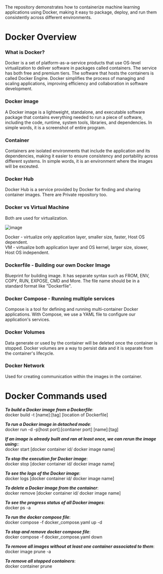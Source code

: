 The repository demonstrates how to containerize machine learning applications using Docker, making it easy to package, deploy, and run them consistently across different environments.

# Docker Overview
### What is Docker?
Docker is a set of platform-as-a-service products that use OS-level virtualization to deliver software in packages called containers. The service has both free and premium tiers. The software that hosts the containers is called Docker Engine. Docker simplifies the process of managing and scaling applications, improving efficiency and collaboration in software development.

### Docker image
A Docker image is a lightweight, standalone, and executable software package that contains everything needed to run a piece of software, including the code, runtime, system tools, libraries, and dependencies. In simple words, it is a screenshot of entire program.

### Container
Containers are isolated environments that include the application and its dependencies, making it easier to ensure consistency and portability across different systems. In simple words, it is an environment where the images will be exceuted.

### Docker Hub
Docker Hub is a service provided by Docker for finding and sharing container images. There are Private repository too.

### Docker vs Virtual Machine
Both are used for virtualization.

![image](https://github.com/Susheel-1999/Docker-python_practices/assets/63583210/5deefb67-c3d8-4726-b69e-b637508aa1d4)

Docker - virtualize only application layer, smaller size, faster, Host OS dependent. <br>
VM - virtualize both application layer and OS kernel, larger size, slower, Host OS independent.

### Dockerfile - Building our own Docker Image
Blueprint for building image. It has separate syntax such as FROM, ENV, COPY, RUN, EXPOSE, CMD and More. The file name should be in a standard format like "Dockerfile".

### Docker Compose - Running multiple services
Compose is a tool for defining and running multi-container Docker applications. With Compose, we use a YAML file to configure our application's services.

### Docker Volumes
Data generate or used by the container will be deleted once the container is stopped. Docker volumes are a way to persist data and it is separate from the container's lifecycle.

### Docker Network
Used for creating communication within the images in the container.

# Docker Commands used
<i><b>To build a Docker image from a Dockerfile</b></i>: <br>
docker build -t [name]:[tag] [location of Dockerfile]

<i><b>To run a Docker image in detached mode</b></i>: <br>
docker run -d -p[host port]:[contianer port] [name]:[tag]

<i><b>If an image is already built and ran at least once, we can rerun the image using:</b></i>: <br>
docker start [docker container id/ docker image name]

<i><b>To stop the execution for Docker image</b></i>: <br>
docker stop [docker container id/ docker image name]

<i><b>To see the logs of the Docker image</b></i>: <br>
docker logs [docker container id/ docker image name]

<i><b>To delete a Docker image from the container</b></i>: <br>
docker remove [docker container id/ docker image name]

<i><b>To see the progress status of all Docker images</b></i>: <br>
docker ps -a

<i><b>To run the docker compose file</b></i>: <br>
docker compose -f docker_compose.yaml up -d

<i><b>To stop and remove docker compose file</b></i>: <br>
docker compose -f docker_compose.yaml down

<i><b>To remove all images without at least one container associated to them</b></i>: <br>
docker image prune -a

<i><b>To remove all stopped containers</b></i>: <br>
docker container prune
